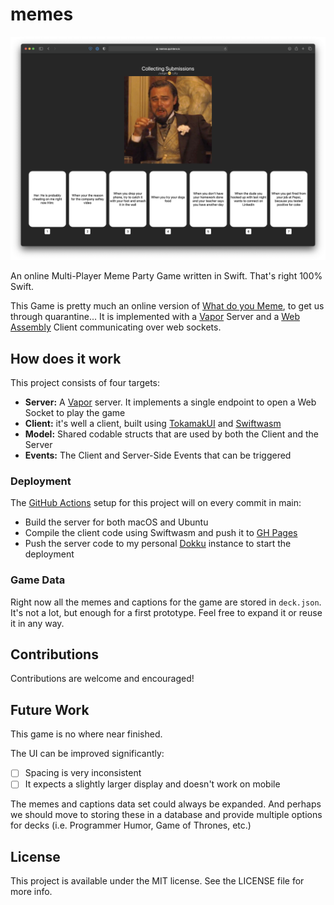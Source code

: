 # memes

![](demo.png)

An online Multi-Player Meme Party Game written in Swift. 
That's right 100% Swift.

This Game is pretty much an online version of [What do you Meme](https://whatdoyoumeme.com), to get us through quarantine...
It is implemented with a [Vapor](https://vapor.codes) Server and a [Web Assembly](https://webassembly.org) Client communicating over web sockets.

## How does it work

This project consists of four targets:

- **Server:** A [Vapor](https://vapor.codes) server. It implements a single endpoint to open a Web Socket to play the game
- **Client:** it's well a client, built using [TokamakUI](https://github.com/TokamakUI/Tokamak) and [Swiftwasm](https://swiftwasm.org)
- **Model:** Shared codable structs that are used by both the Client and the Server
- **Events:** The Client and Server-Side Events that can be triggered

### Deployment

The [GitHub Actions](https://github.com/features/actions) setup for this project will on every commit in main:
- Build the server for both macOS and Ubuntu
- Compile the client code using Swiftwasm and push it to [GH Pages](https://pages.github.com)
- Push the server code to my personal [Dokku](http://dokku.viewdocs.io/dokku/) instance to start the deployment

### Game Data

Right now all the memes and captions for the game are stored in `deck.json`. 
It's not a lot, but enough for a first prototype.
Feel free to expand it or reuse it in any way.

## Contributions
Contributions are welcome and encouraged!

## Future Work

This game is no where near finished. 

The UI can be improved significantly:
- [ ] Spacing is very inconsistent
- [ ] It expects a slightly larger display and doesn't work on mobile

The memes and captions data set could always be expanded. 
And perhaps we should move to storing these in a database and provide multiple options for decks (i.e. Programmer Humor, Game of Thrones, etc.)

## License
This project is available under the MIT license. See the LICENSE file for more info.
